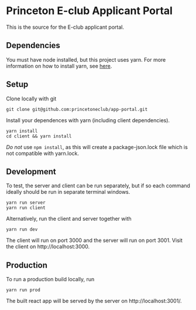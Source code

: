 # Princeton E-club Applicant Portal

This is the source for the E-club applicant portal.

## Dependencies
You must have node installed, but this project uses yarn.
For more information on how to install yarn, see 
[here](https://yarnpkg.com/lang/en/docs/install/).

## Setup
Clone locally with git
```
git clone git@github.com:princetoneclub/app-portal.git
```
Install your dependences with yarn (including client dependencies).
```
yarn install
cd client && yarn install
```
*Do not* use `npm install`, as this will create a package-json.lock
file which is not compatible with yarn.lock.

## Development
To test, the server and client can be run separately, but if so each
command ideally should be run in separate terminal windows.
```
yarn run server
yarn run client
```

Alternatively, run the client and server together with
```
yarn run dev
```

The client will run on port 3000 and the server will run on port 3001.
Visit the client on http://localhost:3000.

## Production
To run a production build locally, run
```
yarn run prod
```
The built react app will be served by the server on http://localhost:3001/.
